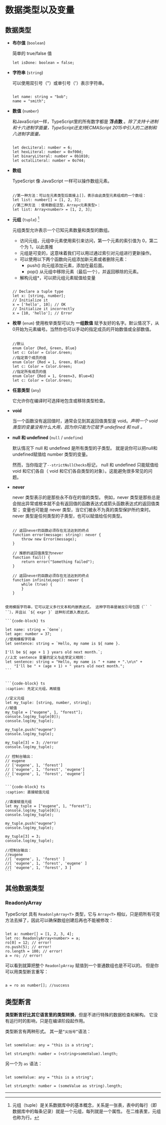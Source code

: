 # 数据类型以及变量

## 数据类型

* **布尔值** (`boolean`)
  
   简单的 true/false 值

   ```{code-block} ts
   let isDone: boolean = false;
   ```

* **字符串** (`string`)
   
   可以使用双引号（"）或单引号（'）表示字符串。

    ```{code-block} ts

    let name: string = "bob";
    name = "smith";
    ```

* **数值** (`number`)

    和JavaScript一样，TypeScript里的所有数字都是 **浮点数** 。*除了支持十进制和十六进制字面量，TypeScript还支持ECMAScript 2015中引入的二进制和八进制字面量。*

    ```{code-block} ts

    let decLiteral: number = 6;
    let hexLiteral: number = 0xf00d;
    let binaryLiteral: number = 0b1010;
    let octalLiteral: number = 0o744;
    ```

* **数组** 

    TypeScript 像 JavaScript 一样可以操作数组元素。

    ```{code-block} ts

    //第一种方法：可以在元素类型后面接上[]，表示由此类型元素组成的一个数组：
    let list: number[] = [1, 2, 3];
    //第二种方法 ：使用数组泛型，Array<元素类型>：
    let list: Array<number> = [1, 2, 3];
    ```


* **元组** (`tuple`) [^tuple]

    元组类型允许表示一个已知元素数量和类型的数组。

    * 访问元组，元组中元素使用索引来访问，第一个元素的索引值为 0，第二个为 1，以此类推
    * 元组是可变的，这意味着我们可以用过通过索引对元组进行更新操作。
    * 可以使用以下两个函数向元组添加新元素或者删除元素：
      * push() 向元组添加元素，添加在最后面。
      * pop() 从元组中移除元素（最后一个），并返回移除的元素。
    * 解构元组\*，可以把元组元素赋值给变量

    ```{code-block} ts

    // Declare a tuple type
    let x: [string, number];
    // Initialize it
    x = ['hello', 10]; // OK
    // Initialize it incorrectly
    x = [10, 'hello']; // Error
    ```

* **枚举** (`enum`)
  使用枚举类型可以为 **一组数值** 赋予友好的名字。默认情况下，从0开始为元素编号。当然你也可以手动的指定成员的开始数值或全部数值。

    ```{code-block} ts

    //默认
    enum Color {Red, Green, Blue}
    let c: Color = Color.Green;
    //指定首个成员的值
    enum Color {Red = 1, Green, Blue}
    let c: Color = Color.Green;
    //指定所有成员的值
    enum Color {Red = 1, Green=3, Blue=6}
    let c: Color = Color.Green;
    ```

* **任意类型** (`any`)

    它允许你在编译时可选择地包含或移除类型检查。

* **void** 

    当一个函数没有返回值时，通常会见到其返回值类型是 void。*声明一个 void 类型的变量没有什么大用，因为你只能为它赋予 undefined 和 null 。*

* **null 和 undefined** (`null` / `undefine`)

    默认情况下 null 和 undefined 是所有类型的子类型。 就是说你可以把null和undefined赋值给 number 类型的变量。

    然而，当你指定了`--strictNullChecks`标记， null 和 undefined 只能赋值给 void 和它们各自（ void 和它们各自类型的对象）。这能避免很多常见的问题。

* **never**

  never 类型表示的是那些永不存在的值的类型。 例如，never 类型是那些总是会抛出异常或根本就不会有返回值的函数表达式或箭头函数表达式的返回值类型； 变量也可能是 never 类型，当它们被永不为真的类型保护所约束时。never 类型是任何类型的子类型，也可以赋值给任何类型。

    ```{code-block} ts

    // 返回never的函数必须存在无法达到的终点
    function error(message: string): never {
        throw new Error(message);
    }

    // 推断的返回值类型为never
    function fail() {
        return error("Something failed");
    }

    // 返回never的函数必须存在无法达到的终点
    function infiniteLoop(): never {
        while (true) {
        }
    }
    ```

````{admonition} 模版字符串

使用模版字符串，它可以定义多行文本和内嵌表达式。 这种字符串是被反引号包围（`` ` ``），并且以 `${ expr }` 这种形式嵌入表达式。

```{code-block} ts

let name: string = `Gene`;
let age: number = 37;
//使用模板字符串
let sentence: string = `Hello, my name is ${ name }.

I'll be ${ age + 1 } years old next month.`;
//上文 sentence 变量的定义与此举定义相同：
let sentence: string = "Hello, my name is " + name + ".\n\n" +
    "I'll be " + (age + 1) + " years old next month.";
```

````


````{admonition} 元组的定义和直接赋值的区别

```{code-block} ts
:caption: 先定义元组，再赋值

//定义元组
let my_tuple: [string, number, string];
//赋值
my_tuple = ["eugene", 1, "forest"];
console.log(my_tuple[0]);
console.log(my_tuple);

my_tuple.push("eugene")
console.log(my_tuple);

my_tuple[3] = 3; //error
console.log(my_tuple);

// 控制台输出：
// eugene
// ['eugene', 1, 'forest']
// ['eugene', 1, 'forest', 'eugene']
// ['eugene', 1, 'forest', 'eugene']
```

```{code-block} ts
:caption: 直接赋值元组

//直接赋值元组
let my_tuple = ["eugene", 1, "forest"];
console.log(my_tuple[0]);
console.log(my_tuple);

my_tuple.push("eugene")
console.log(my_tuple);

my_tuple[3] = 3; 
console.log(my_tuple);

//控制台输出：
//eugene
//[ 'eugene', 1, 'forest' ]
//[ 'eugene', 1, 'forest', 'eugene' ]
//[ 'eugene', 1, 'forest', 3 ]
```
````

## 其他数据类型

### ReadonlyArray<T>

TypeScript 具有 `ReadonlyArray<T>` 类型，它与 `Array<T>` 相似，只是把所有可变方法去掉了，因此可以确保数组创建后再也不能被修改：

```{code-block} ts

let a: number[] = [1, 2, 3, 4];
let ro: ReadonlyArray<number> = a;
ro[0] = 12; // error!
ro.push(5); // error!
ro.length = 100; // error!
a = ro; // error!
```

可以看到就算把整个 `ReadonlyArray` 赋值到一个普通数组也是不可以的。 但是你可以用类型断言重写：

```{code-block} ts

a = ro as number[]; //success
```

## 类型断言

**类型断言好比其它语言里的类型转换**，但是不进行特殊的数据检查和解构。 它没有运行时的影响，只是在编译阶段起作用。

类型断言有两种形式。 其一是`“尖括号”`语法：

````{code-block} ts

let someValue: any = "this is a string";

let strLength: number = (<string>someValue).length;
````


另一个为 `as` 语法：

````{code-block} ts

let someValue: any = "this is a string";

let strLength: number = (someValue as string).length;

````


----

[^tuple]: 元组（tuple）是关系数据库中的基本概念，关系是一张表，表中的每行（即数据库中的每条记录）就是一个元组，每列就是一个属性。 在二维表里，元组也称为行。 
